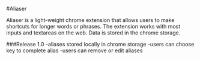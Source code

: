 #Aliaser

Aliaser is a light-weight chrome extension that allows users to make shortcuts for longer words or phrases. The extension works with most inputs and textareas on the web. Data is stored in the chrome storage.

###Release 1.0
-aliases stored locally in chrome storage
-users can choose key to complete alias
-users can remove or edit aliases
